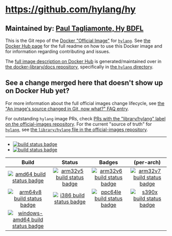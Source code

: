 # https://github.com/hylang/hy

## Maintained by: [Paul Tagliamonte, Hy BDFL](https://github.com/hylang/hy)

This is the Git repo of the [Docker "Official Image"](https://github.com/docker-library/official-images#what-are-official-images) for [`hylang`](https://hub.docker.com/_/hylang/). See [the Docker Hub page](https://hub.docker.com/_/hylang/) for the full readme on how to use this Docker image and for information regarding contributing and issues.

The [full image description on Docker Hub](https://hub.docker.com/_/hylang/) is generated/maintained over in [the docker-library/docs repository](https://github.com/docker-library/docs), specifically in [the `hylang` directory](https://github.com/docker-library/docs/tree/master/hylang).

## See a change merged here that doesn't show up on Docker Hub yet?

For more information about the full official images change lifecycle, see [the "An image's source changed in Git, now what?" FAQ entry](https://github.com/docker-library/faq#an-images-source-changed-in-git-now-what).

For outstanding `hylang` image PRs, check [PRs with the "library/hylang" label on the official-images repository](https://github.com/docker-library/official-images/labels/library%2Fhylang). For the current "source of truth" for [`hylang`](https://hub.docker.com/_/hylang/), see [the `library/hylang` file in the official-images repository](https://github.com/docker-library/official-images/blob/master/library/hylang).

---

-	[![build status badge](https://img.shields.io/travis/hylang/hy/master.svg?label=Travis%20CI)](https://travis-ci.org/hylang/hy/branches)
-	[![build status badge](https://img.shields.io/jenkins/s/https/doi-janky.infosiftr.net/job/update.sh/job/hylang.svg?label=Automated%20update.sh)](https://doi-janky.infosiftr.net/job/update.sh/job/hylang)

| Build | Status | Badges | (per-arch) |
|:-:|:-:|:-:|:-:|
| [![amd64 build status badge](https://img.shields.io/jenkins/s/https/doi-janky.infosiftr.net/job/multiarch/job/amd64/job/hylang.svg?label=amd64)](https://doi-janky.infosiftr.net/job/multiarch/job/amd64/job/hylang) | [![arm32v5 build status badge](https://img.shields.io/jenkins/s/https/doi-janky.infosiftr.net/job/multiarch/job/arm32v5/job/hylang.svg?label=arm32v5)](https://doi-janky.infosiftr.net/job/multiarch/job/arm32v5/job/hylang) | [![arm32v6 build status badge](https://img.shields.io/jenkins/s/https/doi-janky.infosiftr.net/job/multiarch/job/arm32v6/job/hylang.svg?label=arm32v6)](https://doi-janky.infosiftr.net/job/multiarch/job/arm32v6/job/hylang) | [![arm32v7 build status badge](https://img.shields.io/jenkins/s/https/doi-janky.infosiftr.net/job/multiarch/job/arm32v7/job/hylang.svg?label=arm32v7)](https://doi-janky.infosiftr.net/job/multiarch/job/arm32v7/job/hylang) |
| [![arm64v8 build status badge](https://img.shields.io/jenkins/s/https/doi-janky.infosiftr.net/job/multiarch/job/arm64v8/job/hylang.svg?label=arm64v8)](https://doi-janky.infosiftr.net/job/multiarch/job/arm64v8/job/hylang) | [![i386 build status badge](https://img.shields.io/jenkins/s/https/doi-janky.infosiftr.net/job/multiarch/job/i386/job/hylang.svg?label=i386)](https://doi-janky.infosiftr.net/job/multiarch/job/i386/job/hylang) | [![ppc64le build status badge](https://img.shields.io/jenkins/s/https/doi-janky.infosiftr.net/job/multiarch/job/ppc64le/job/hylang.svg?label=ppc64le)](https://doi-janky.infosiftr.net/job/multiarch/job/ppc64le/job/hylang) | [![s390x build status badge](https://img.shields.io/jenkins/s/https/doi-janky.infosiftr.net/job/multiarch/job/s390x/job/hylang.svg?label=s390x)](https://doi-janky.infosiftr.net/job/multiarch/job/s390x/job/hylang) |
| [![windows-amd64 build status badge](https://img.shields.io/jenkins/s/https/doi-janky.infosiftr.net/job/multiarch/job/windows-amd64/job/hylang.svg?label=windows-amd64)](https://doi-janky.infosiftr.net/job/multiarch/job/windows-amd64/job/hylang) |

<!-- THIS FILE IS GENERATED BY https://github.com/docker-library/docs/blob/master/generate-repo-stub-readme.sh -->

